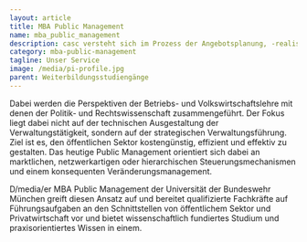 ```yaml
---
layout: article
title: MBA Public Management
name: mba_public_management 
description: casc versteht sich im Prozess der Angebotsplanung, -realisierung und -verbesserung als Dienstleister, der akademischen Verantwortlichen und Unternehmen insbesondere eine administrativ-organisatorische Unterstützung entlang der gesamten Wertschöpfungskette der Weiterbildungsangebote anbietet.
category: mba-public-management
tagline: Unser Service
image: /media/pi-profile.jpg
parent: Weiterbildungsstudiengänge
---
```


Dabei werden die Perspektiven der Betriebs- und Volkswirtschaftslehre mit denen der Politik- und Rechtswissenschaft zusammengeführt. Der Fokus liegt dabei nicht auf der technischen Ausgestaltung der Verwaltungstätigkeit, sondern auf der strategischen Verwaltungsführung. Ziel ist es, den öffentlichen Sektor kostengünstig, effizient und effektiv zu gestalten. Das heutige Public Management orientiert sich dabei an marktlichen, netzwerkartigen oder hierarchischen Steuerungsmechanismen und einem konsequenten Veränderungsmanagement.

D/media/er MBA Public Management der Universität der Bundeswehr München greift diesen Ansatz auf und bereitet qualifizierte Fachkräfte auf Führungsaufgaben an den Schnittstellen von öffentlichem Sektor und Privatwirtschaft vor und bietet wissenschaftlich fundiertes Studium und praxisorientiertes Wissen in einem.

